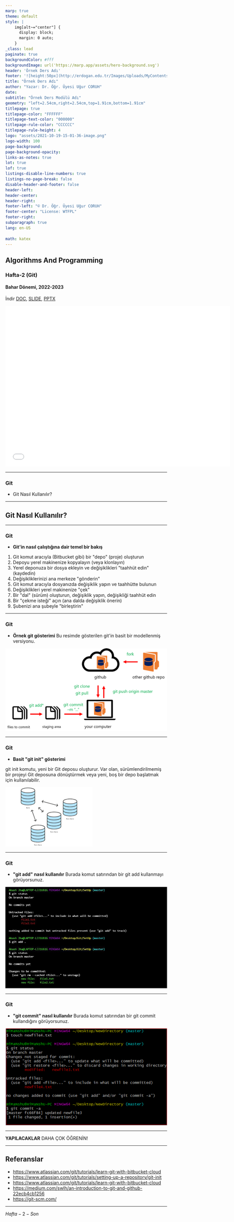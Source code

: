 ```yaml
---
marp: true
theme: default
style: |
    img[alt~="center"] {
      display: block;
      margin: 0 auto;
    }
_class: lead
paginate: true
backgroundColor: #fff
backgroundImage: url('https://marp.app/assets/hero-background.svg')
header: 'Örnek Ders Adı'
footer: '![height:50px](http://erdogan.edu.tr/Images/Uploads/MyContents/L_379-20170718142719217230.jpg) RTEU CE204 Hafta-2'
title: "Örnek Ders Adı"
author: "Yazar: Dr. Öğr. Üyesi Uğur CORUH"
date:
subtitle: "Örnek Ders Modülü Adı"
geometry: "left=2.54cm,right=2.54cm,top=1.91cm,bottom=1.91cm"
titlepage: true
titlepage-color: "FFFFFF"
titlepage-text-color: "000000"
titlepage-rule-color: "CCCCCC"
titlepage-rule-height: 4
logo: "assets/2021-10-19-15-01-36-image.png"
logo-width: 100 
page-background:
page-background-opacity:
links-as-notes: true
lot: true
lof: true
listings-disable-line-numbers: true
listings-no-page-break: false
disable-header-and-footer: false
header-left:
header-center:
header-right:
footer-left: "© Dr. Öğr. Üyesi Uğur CORUH"
footer-center: "License: WTFPL"
footer-right:
subparagraph: true
lang: en-US 

math: katex
---
```


<!-- _backgroundColor: aquq -->

<!-- _color: blue -->

<!-- paginate: false -->

## Algorithms And Programming

### Hafta-2 (Git)

#### Bahar Dönemi, 2022-2023

İndir [DOC](week-2.tr.md_doc.pdf), [SLIDE](week-2.tr.md_slide.pdf), [PPTX](week-2.tr.md_slide.pptx)

<iframe width=700, height=500 frameBorder=0 src="../week-2.tr.md_slide.html"></iframe>

---

<!-- paginate: true -->

### Git

- Git Nasıl Kullanılır?
---

## **Git Nasıl Kullanılır?**

---

### Git

- **Git'in nasıl çalıştığına dair temel bir bakış**
1. Git komut aracıyla (Bitbucket gibi) bir "depo" (proje) oluşturun
2. Depoyu yerel makinenize kopyalayın (veya klonlayın)
3. Yerel deponuza bir dosya ekleyin ve değişiklikleri "taahhüt edin" (kaydedin)
4. Değişikliklerinizi ana merkeze "gönderin"
5. Git komut aracıyla dosyanızda değişiklik yapın ve taahhütte bulunun
6. Değişiklikleri yerel makinenize "çek"
7. Bir "dal" (sürüm) oluşturun, değişiklik yapın, değişikliği taahhüt edin
8. Bir "çekme isteği" açın (ana dalda değişiklik önerin)
9. Şubenizi ana şubeyle "birleştirin"
---

### Git

- **Örnek git gösterimi**
Bu resimde gösterilen git'in basit bir modellenmiş versiyonu.

![bg right:50% h:300px](assets/git4.png)

---

### Git

- **Basit "git init" gösterimi**

git init komutu, yeni bir Git deposu oluşturur. Var olan, sürümlendirilmemiş bir projeyi Git deposuna dönüştürmek veya yeni, boş bir depo başlatmak için kullanılabilir.

![bg right:50% center h:300px](assets/git3.png)

---

### Git

- **"git add" nasıl kullanılır**
Burada komut satırından bir git add kullanmayı görüyorsunuz.

![bg left:60% h:350px](assets/git5.png)

---

### Git

- **"git commit" nasıl kullanılır**
Burada komut satırından bir git commit kullandığını görüyorsunuz.

![bg left:60% h:350px](assets/git6.png)

---

**YAPILACAKLAR** DAHA ÇOK ÖĞRENİN!

--- 

## Referanslar

- https://www.atlassian.com/git/tutorials/learn-git-with-bitbucket-cloud
- https://www.atlassian.com/git/tutorials/setting-up-a-repository/git-init
- https://www.atlassian.com/git/tutorials/learn-git-with-bitbucket-cloud
- https://medium.com/swlh/an-introduction-to-git-and-github-22ecb4cb1256
- https://git-scm.com/


---

$Hafta-2-Son$
